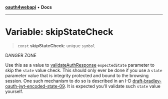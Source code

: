 [**oauth4webapi**](../README.md) • **Docs**

***

# Variable: skipStateCheck

> `const` **skipStateCheck**: unique `symbol`

DANGER ZONE

Use this as a value to [validateAuthResponse](../functions/validateAuthResponse-1.md) `expectedState` parameter to skip the `state`
value check. This should only ever be done if you use a `state` parameter value that is integrity
protected and bound to the browsing session. One such mechanism to do so is described in an I-D
[draft-bradley-oauth-jwt-encoded-state-09](https://datatracker.ietf.org/doc/html/draft-bradley-oauth-jwt-encoded-state-09).
It is expected you'll validate such `state` value yourself.

